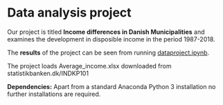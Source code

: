 # Data analysis project

Our project is titled **Income differences in Danish Municipalities** and examines the development in disposible income in the period 1987-2018. 

The **results** of the project can be seen from running [dataproject.ipynb](dataproject.ipynb).

The project loads Average_income.xlsx downloaded from statistikbanken.dk/INDKP101

**Dependencies:** Apart from a standard Anaconda Python 3 installation no further installations are required. 
